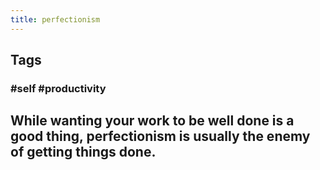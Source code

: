 ```yaml
---
title: perfectionism
---
```


## Tags
### #self #productivity
## While wanting your work to be well done is a good thing, perfectionism is usually the enemy of getting things done.
##

